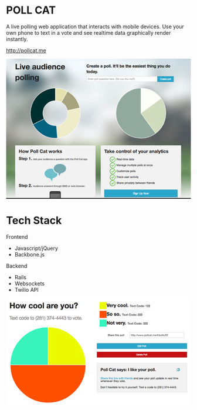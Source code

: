 POLL CAT
========
A live polling web application that interacts with mobile devices. Use your own phone to text in a vote and see realtime data graphically render instantly.

http://pollcat.me

![ScreenShot](/app/assets/images/pollcatscreenshot.png)

Tech Stack
=========
Frontend
* Javascript/jQuery
* Backbone.js

Backend
* Rails
* Websockets
* Twilio API

![ScreenShot](/app/assets/images/pollcat_poll.png)

